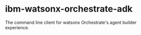 # ibm-watsonx-orchestrate-adk
The command line client for watsonx Orchestrate's agent builder experience.
